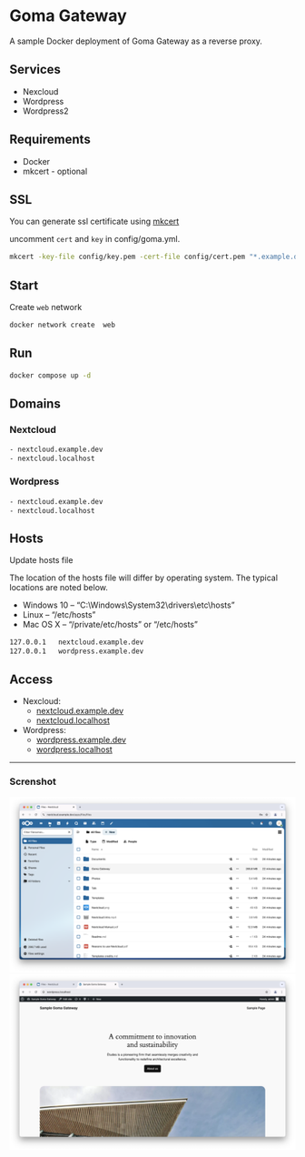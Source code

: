 # Goma Gateway 
A sample Docker deployment of Goma Gateway as a reverse proxy.
## Services

- Nexcloud
- Wordpress
- Wordpress2

## Requirements
- Docker
- mkcert - optional
## SSL
You can generate ssl certificate using [mkcert](https://github.com/FiloSottile/mkcert)

uncomment `cert` and `key` in  config/goma.yml.

```sh
mkcert -key-file config/key.pem -cert-file config/cert.pem "*.example.dev"
```

## Start

Create `web` network

```sh
docker network create  web
```
## Run

```sh
docker compose up -d
```

## Domains

### Nextcloud
    - nextcloud.example.dev
    - nextcloud.localhost

### Wordpress
    - nextcloud.example.dev
    - nextcloud.localhost

## Hosts
Update hosts file

The location of the hosts file will differ by operating system. The typical locations are noted below.

- Windows 10 – “C:\Windows\System32\drivers\etc\hosts”
- Linux – “/etc/hosts”
- Mac OS X – “/private/etc/hosts” or “/etc/hosts”

```
127.0.0.1   nextcloud.example.dev
127.0.0.1   wordpress.example.dev
```

## Access

 - Nexcloud:
    - [nextcloud.example.dev](http://nextcloud.example.dev)
    - [nextcloud.localhost](http://nextcloud.localhost)
 - Wordpress:
    - [wordpress.example.dev](http://wordpress.example.dev)
    - [wordpress.localhost](http://wordpress.localhost)

----
### Screnshot
<img src="./nextcloud.png" width="912" alt="Screenshot">

<img src="./wordpress.png" width="912" alt="Screenshot">